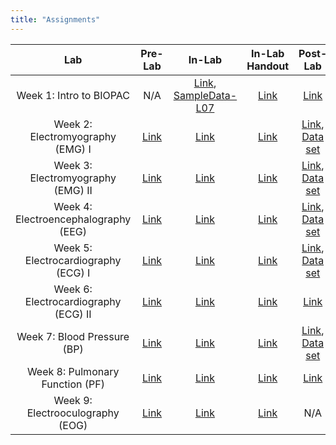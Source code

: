 ```yaml
---
title: "Assignments"
---
```


| Lab | Pre-Lab | In-Lab | In-Lab Handout | Post-Lab |
| :---: | :---: | :---: | :---: | :---: |
| Week 1: Intro to BIOPAC | N/A | [Link](inlabs/week_1_BIOPAC.pdf), [SampleData-L07](data/SampleData-L07) | [Link](inlabs/week_1_BIOPAC_assignment.pdf) | [Link](postlabs/week_1_BIOPAC.pdf) |
| Week 2: Electromyography (EMG) I | [Link](prelabs/week_2_EMG_I.pdf) | [Link](inlabs/week_2_EMG_I.pdf) | [Link](inlabs/week_2_EMG_I_assignment.pdf) | [Link](postlabs/week_2_EMG_I.pdf), [Data set](data/week_2_EMG_I.csv) |
| Week 3: Electromyography (EMG) II | [Link](prelabs/week_3_EMG_II.pdf) | [Link](inlabs/week_3_EMG_II.pdf) | [Link](inlabs/week_3_EMG_II_assignment.pdf) | [Link](postlabs/week_3_EMG_II.pdf), [Data set](data/week_3_EMG_II.csv)  |
| Week 4: Electroencephalography (EEG) | [Link](prelabs/week_4_EEG.pdf) | [Link](inlabs/week_4_EEG.pdf) | [Link](inlabs/week_4_EEG_assignment.pdf) | [Link](postlabs/week_4_EEG.pdf), [Data set](data/week_4_EEG.csv)  |
| Week 5: Electrocardiography (ECG) I | [Link](prelabs/week_5_ECG_I.pdf) | [Link](inlabs/week_5_ECG_I.pdf) | [Link](inlabs/week_5_ECG_I_assignment.pdf) | [Link](postlabs/week_5_ECG_I.pdf), [Data set](data/week_5_ECG_I.csv)  |
| Week 6: Electrocardiography (ECG) II | [Link](prelabs/week_6_ECG_II.pdf) | [Link](inlabs/week_6_ECG_II.pdf) | [Link](inlabs/week_6_ECG_II_assignment.pdf) | [Link](postlabs/week_6_ECG_II.pdf) |
| Week 7: Blood Pressure (BP) | [Link](prelabs/week_7_BP.pdf) | [Link](inlabs/week_7_BP.pdf) | [Link](inlabs/week_7_BP_assignment.pdf) | [Link](postlabs/week_7_BP.pdf), [Data set](data/week_7_BP.csv) |
| Week 8: Pulmonary Function (PF) | [Link](prelabs/week_8_PF.pdf) | [Link](inlabs/week_8_PF.pdf) | [Link](inlabs/week_8_PF_assignment.pdf) | [Link](postlabs/week_8_PF.pdf) |
| Week 9: Electrooculography (EOG) | [Link](prelabs/week_9_EOG.pdf) | [Link](inlabs/week_9_EOG.pdf) | [Link](inlabs/week_9_EOG_assignment.pdf) | N/A |

